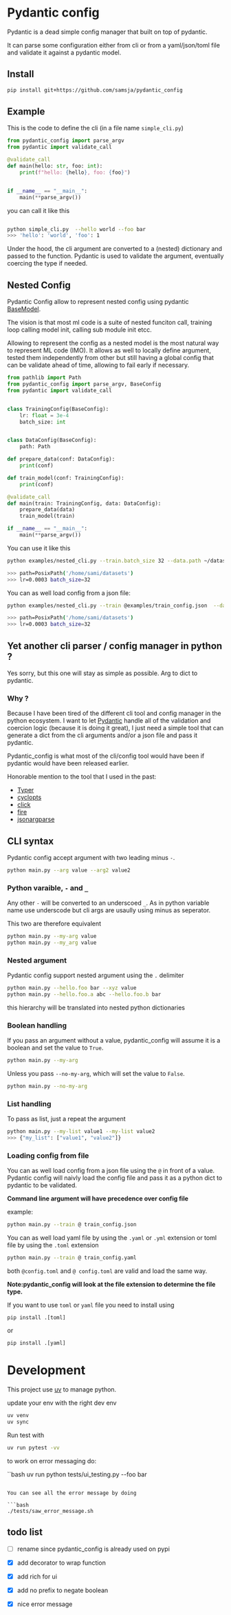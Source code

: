 # Pydantic config

Pydantic is a dead simple config manager that built on top of pydantic.

It can parse some configuration either from cli or from a yaml/json/toml file and validate it against a pydantic model.

## Install

```bash
pip install git+https://github.com/samsja/pydantic_config
```

## Example

This is the code to define the cli (in a file name `simple_cli.py`)

```python
from pydantic_config import parse_argv
from pydantic import validate_call

@validate_call
def main(hello: str, foo: int):
    print(f"hello: {hello}, foo: {foo}")


if __name__ == "__main__":
    main(**parse_argv())
```

you can call it like this

```bash

python simple_cli.py  --hello world --foo bar
>>> 'hello': 'world', 'foo': 1
```

Under the hood, the cli argument are converted to a (nested) dictionary and passed to the function. Pydantic is used to validate
the argument, eventually coercing the type if needed.



## Nested Config 

Pydantic Config allow to represent nested config using pydantic [BaseModel](https://docs.pydantic.dev/latest/api/base_model/).

The vision is that most ml code is a suite of nested funciton call, training loop calling model init, calling sub module init etcc.

Allowing to represent the config as a nested model is the most natural way to represent ML code (IMO). It allows as well to locally define argument, tested them independently from other but still having a global config that can be validate ahead of time, allowing to fail early if necessary. 


```python
from pathlib import Path
from pydantic_config import parse_argv, BaseConfig
from pydantic import validate_call


class TrainingConfig(BaseConfig):
    lr: float = 3e-4
    batch_size: int


class DataConfig(BaseConfig):
    path: Path

def prepare_data(conf: DataConfig):
    print(conf)

def train_model(conf: TrainingConfig):
    print(conf)

@validate_call
def main(train: TrainingConfig, data: DataConfig):
    prepare_data(data)
    train_model(train)

if __name__ == "__main__":
    main(**parse_argv())

```

You can use it like this

```bash
python examples/nested_cli.py --train.batch_size 32 --data.path ~/datasets

>>> path=PosixPath('/home/sami/datasets')
>>> lr=0.0003 batch_size=32
```

You can as well load config from a json file:

```bash
python examples/nested_cli.py --train @examples/train_config.json  --data.path ~/datasets

>>> path=PosixPath('/home/sami/datasets')
>>> lr=0.0003 batch_size=32
```

## Yet another cli parser / config manager in python ?

Yes sorry, but this one will stay as simple as possible. Arg to dict to pydantic. 

###  Why ?

Because I have been tired of the different cli tool and config manager in the python ecosystem. I want to let [Pydantic](https://docs.pydantic.dev/latest/) handle all of the validation and coercion logic (because it is doing it great), I just need a simple tool that can
generate a dict from the cli arguments and/or a json file and pass it pydantic.

Pydantic_config is what most of the cli/config tool would have been if pydantic would have been released earlier.

Honorable mention to the tool that I used in the past:

* [Typer](https://typer.tiangolo.com/)
* [cyclopts](https://github.com/BrianPugh/cyclopts)
* [click](https://click.palletsprojects.com/en/8.0.x/cli/)
* [fire](https://github.com/google/python-fire)
* [jsonargparse](https://github.com/omni-us/jsonargparse)



## CLI syntax

Pydantic config accept argument with two leading minus `-`.

```bash
python main.py --arg value --arg2 value2
```

### Python varaible,  `-` and `_`

Any other `-` will be converted to an underscoed `_`. As in python variable name use underscode but cli args are usaully using
minus as seperator.

This two are therefore equivalent
```bash
python main.py --my-arg value
python main.py --my_arg value
```

### Nested argument

Pydantic config support nested argument using the `.` delimiter

```bash
python main.py --hello.foo bar --xyz value
python main.py --hello.foo.a abc --hello.foo.b bar
```

this hierarchy will be translated into nested python dictionaries

### Boolean handling

If you pass an argument without a value, pydantic_config will assume it is a boolean and set the value to `True`.

```bash
python main.py --my-arg
```

Unless you pass `--no-my-arg`, which will set the value to `False`.

```bash
python main.py --no-my-arg
```

### List handling

To pass as list, just a repeat the argument

```bash
python main.py --my-list value1 --my-list value2
>>> {"my_list": ["value1", "value2"]}
```


### Loading config from file

You can as well load config from a json file using the `@` in front of a value. Pydantic config will naivly load the config file and pass it as a python dict to pydantic to be validated. 

**Command line argument will have precedence over config file**

example:

```bash
python main.py --train @ train_config.json 
``` 


You can as well load yaml file by using the `.yaml` or `.yml` extension or toml file by using the `.toml` extension

```bash
python main.py --train @ train_config.yaml 
```

both `@config.toml` and `@ config.toml` are valid and load the same way.

**Note:pydantic_config will look at the file extension to determine the file type.**

If you want to use `toml` or `yaml` file you need to install using 
```
pip install .[toml]
```
or 

```
pip install .[yaml]
```

# Development

This project use [uv](https://github.com/astral-sh/uv) to manage python.

update your env with the right dev env

```bash
uv venv
uv sync
```

Run test with 

```bash
uv run pytest -vv
```

to work on error messaging do:

``bash
uv run python tests/ui_testing.py --foo bar
```

You can see all the error message by doing

```bash
./tests/saw_error_message.sh
```



## todo list

- [ ] rename since pydantic_config is already used on pypi
- [x] add decorator to wrap function
- [x] add rich for ui
- [x] add no prefix to negate boolean
- [x] nice error message

